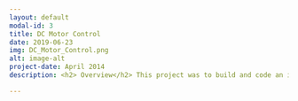 ```yaml
---
layout: default
modal-id: 3
title: DC Motor Control
date: 2019-06-23
img: DC_Motor_Control.png
alt: image-alt
project-date: April 2014
description: <h2> Overview</h2> This project was to build and code an intelligent motor controller. The structure of the controller is such that it receives inputs from the client using a MATLAB user interface, which in return receives the results of the motor which is then plotted and displayed to the client. <br> The system is able to follow a reference trajectory, velocity or torque by spinning a brushed DC motor's shaft with an inertial load attached. This is achieved using two feedback control loops, implemented as a digital PID controllers which use values obtained from the encoder built in to the motor as well as from a current sensor. <br><br><h2>Video</h2>Below is a video showcasing the DC Motor being controlled<span>&#58;</span> <div align="center"> <iframe width="630" height="385" src="https://www.youtube-nocookie.com/embed/FJjh2uwLuLQ" frameborder="0" allow="accelerometer; autoplay; encrypted-media; gyroscope; picture-in-picture" allowfullscreen></iframe> </div> <br><br><h2>Software</h2>All of the software can be be found <a href=https://github.com/LeTo37/DC-Motor-Control>here.</a> <br>The two parts of this project are split into the DC motor control and the client interface.<br><br><ul><li> C code was used to program the PIC32MX795F512H microcontroller with an <a href=http://hades.mech.northwestern.edu/index.php/NU32>NU32</a> breakout board.</li><li>MATLAB code was used tot develop the client interface.</li></ul><br> The interface looks like this <span>&#58;</span> <p align="center"> <img src="img/portfolio/DCMotorClient.png" width="450"> </p> The above options presented to the client represent the capabilities of the controller.<br><br><h2>Hardware</h2> The hardware used in this project include:<br><br><ul><li> Brushed DC Motor with a plastic bar attached to the shaft as an inertial load.</li><li> An Encoder attached to the motor.</li><li> A PIC32MX795F512H microcontroller with an NU32 breakout board.</li><li> A dsPIC33FJ64MC802 micontroller used with a breakout board, programmed as a decoder.</li><li> A breakout board for the DRV8835 H-Bridge.</li><li> A breakout board for the MAX9918 current-sense amplifier.</li><li> An <a href=https://www.nscope.org/>nScope</a> digital oscilloscope was used for debugging.</li></ul> The circuitry was connected as follows<span>&#58;</span> <p align="center"> <img src="img/portfolio/DCMotorCircuit.png" width="450"> </p> <br><br><h2>Result</h2> The image below shows how the motor was able to track a cubic trajectory with an average error of only 1.1 degrees.<p align="center"> <img src="img/portfolio/DCMotorTrack.jpg" width="450"> </p>

---
```

